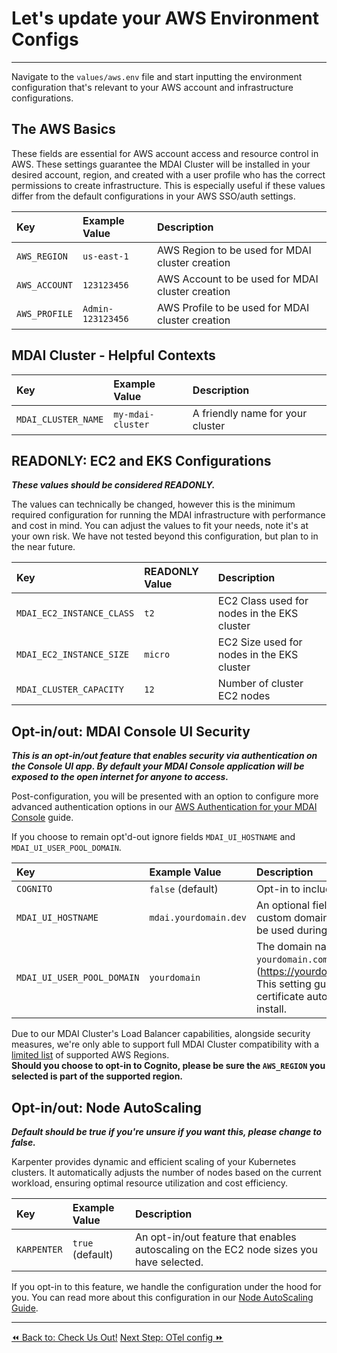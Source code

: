 # Let's update your AWS Environment Configs
----

Navigate to the `values/aws.env` file and start inputting the environment configuration that's relevant to your AWS account and infrastructure configurations.

## The AWS Basics

These fields are essential for AWS account access and resource control in AWS. These settings guarantee the MDAI Cluster will be installed in your desired account, region, and created with a user profile who has the correct permissions to create infrastructure. This is especially useful if these values differ from the default configurations in your AWS SSO/auth settings.

| Key          | Example Value    | Description |
| :----------  | :--------------- | :---------- |
| `AWS_REGION` | `us-east-1`      | AWS Region to be used for MDAI cluster creation  |
| `AWS_ACCOUNT`| `123123456`      | AWS Account to be used for MDAI cluster creation |
| `AWS_PROFILE`| `Admin-123123456`| AWS Profile to be used for MDAI cluster creation |

## MDAI Cluster - Helpful Contexts

| Key          | Example Value    | Description |
| :----------  | :--------------- | :---------- |
| `MDAI_CLUSTER_NAME` | `my-mdai-cluster` | A friendly name for your cluster  |

## READONLY: EC2 and EKS Configurations

***These values should be considered READONLY.***

The values can technically be changed, however this is the minimum required configuration for running the MDAI infrastructure with performance and cost in mind. You can adjust the values to fit your needs, note it's at your own risk. We have not tested beyond this configuration, but plan to in the near future.

| Key          | READONLY Value    | Description |
| :----------  | :--------------- | :---------- |
| `MDAI_EC2_INSTANCE_CLASS` | `t2`    | EC2 Class used for nodes in the EKS cluster |
| `MDAI_EC2_INSTANCE_SIZE`  | `micro` | EC2 Size used for nodes in the EKS cluster  |
| `MDAI_CLUSTER_CAPACITY`   | `12`    | Number of cluster EC2 nodes                 |


## Opt-in/out: MDAI Console UI Security

***This is an opt-in/out feature that enables security via authentication on the Console UI app. By default your MDAI Console application will be exposed to the open internet for anyone to access.*** 

Post-configuration, you will be presented with an option to configure more advanced authentication options in our [AWS Authentication for your MDAI Console](../aws/ui-auth/options.md) guide. 

If you choose to remain opt'd-out ignore fields `MDAI_UI_HOSTNAME` and `MDAI_UI_USER_POOL_DOMAIN`. 

| Key          | Example Value    | Description |
| :----------  | :--------------- | :---------- |
| `COGNITO`                  | `false` (default)            | Opt-in to include Cognito in your cluster infrastructure |
| `MDAI_UI_HOSTNAME`         | `mdai.yourdomain.dev`        | An optional field to map your MDAI Console UI URL to your custom domain via a CNAME record. This hostname will also be used during the SSL Cert creation for this flow. |
| `MDAI_UI_USER_POOL_DOMAIN` | `yourdomain`                 | The domain name Cognito uses to bind your domain to, e.g., `yourdomain.com` would use `yourdomain` here. (https://yourdomain.auth.AWS_REGION.amazoncognito.com). This setting guarantees your domain will have a TLS (SSL) certificate auto-generated and auto-discovered during install. |


<div class="warning">
  Due to our MDAI Cluster's Load Balancer capabilities, alongside security measures, we're only able to support full MDAI Cluster compatibility with a <a href="https://docs.aws.amazon.com/elasticloadbalancing/latest/application/listener-authenticate-users.html#cognito-requirements" target="_blank" rel="noreferrer noopener">limited list</a> of supported AWS Regions.<br />
  <b>Should you choose to opt-in to Cognito, please be sure the <code>AWS_REGION</code> you selected is part of the supported region.</b>
</div>


## Opt-in/out: Node AutoScaling

***Default should be true if you're unsure if you want this, please change to false.***

Karpenter provides dynamic and efficient scaling of your Kubernetes clusters. It automatically adjusts the number of nodes based on the current workload, ensuring optimal resource utilization and cost efficiency. 

| Key          | Example Value    | Description |
| :----------  | :--------------- | :---------- |
| `KARPENTER` | `true` (default)    | An opt-in/out feature that enables autoscaling on the EC2 node sizes you have selected. |

If you opt-in to this feature, we handle the configuration under the hood for you. You can read more about this configuration in our [Node AutoScaling Guide](../../advanced/autoscaling/node-autoscaling.md).

----
<span class="left"><a href="./repo.md">⏪ Back to: Check Us Out!</a></span>
<span class="right"><a href="./otel-config.md">Next Step: OTel config ⏩</a></span>

